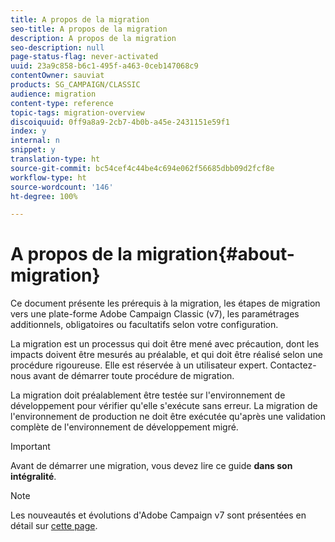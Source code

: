 ```yaml
---
title: A propos de la migration
seo-title: A propos de la migration
description: A propos de la migration
seo-description: null
page-status-flag: never-activated
uuid: 23a9c858-b6c1-495f-a463-0ceb147068c9
contentOwner: sauviat
products: SG_CAMPAIGN/CLASSIC
audience: migration
content-type: reference
topic-tags: migration-overview
discoiquuid: 0ff9a8a9-2cb7-4b0b-a45e-2431151e59f1
index: y
internal: n
snippet: y
translation-type: ht
source-git-commit: bc54cef4c44be4c694e062f56685dbb09d2fcf8e
workflow-type: ht
source-wordcount: '146'
ht-degree: 100%

---
```



# A propos de la migration{#about-migration}

Ce document présente les prérequis à la migration, les étapes de migration vers une plate-forme Adobe Campaign Classic (v7), les paramétrages additionnels, obligatoires ou facultatifs selon votre configuration.

La migration est un processus qui doit être mené avec précaution, dont les impacts doivent être mesurés au préalable, et qui doit être réalisé selon une procédure rigoureuse. Elle est réservée à un utilisateur expert. Contactez-nous avant de démarrer toute procédure de migration.

La migration doit préalablement être testée sur l&#39;environnement de développement pour vérifier qu&#39;elle s&#39;exécute sans erreur. La migration de l&#39;environnement de production ne doit être exécutée qu&#39;après une validation complète de l&#39;environnement de développement migré.

>[!IMPORTANT]
>
>Avant de démarrer une migration, vous devez lire ce guide **dans son intégralité**.

>[!NOTE]
>
>Les nouveautés et évolutions d&#39;Adobe Campaign v7 sont présentées en détail sur [cette page](../../rn/using/latest-release.md).
